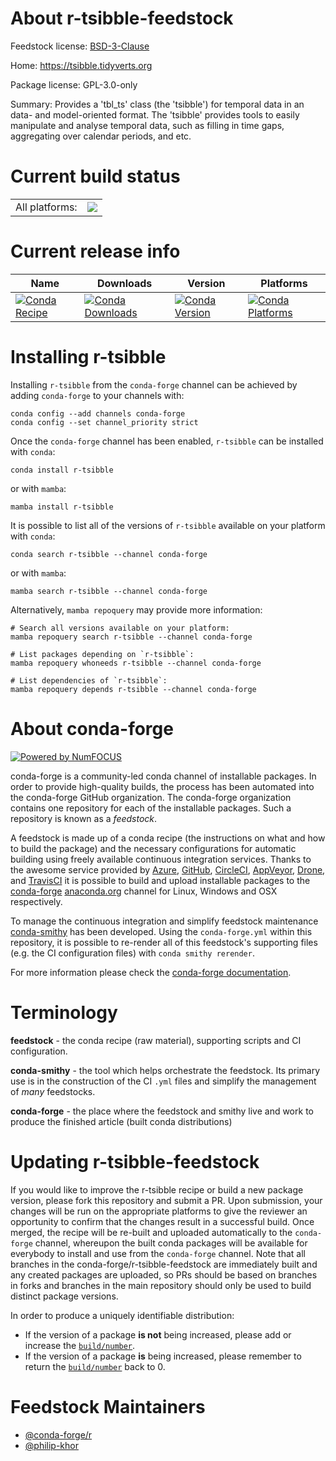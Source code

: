 About r-tsibble-feedstock
=========================

Feedstock license: [BSD-3-Clause](https://github.com/conda-forge/r-tsibble-feedstock/blob/main/LICENSE.txt)

Home: https://tsibble.tidyverts.org

Package license: GPL-3.0-only

Summary: Provides a 'tbl_ts' class (the 'tsibble') for temporal data in an data- and model-oriented format. The 'tsibble' provides tools to easily manipulate and analyse temporal data, such as filling in  time gaps, aggregating over calendar periods, and etc.

Current build status
====================


<table><tr><td>All platforms:</td>
    <td>
      <a href="https://dev.azure.com/conda-forge/feedstock-builds/_build/latest?definitionId=4279&branchName=main">
        <img src="https://dev.azure.com/conda-forge/feedstock-builds/_apis/build/status/r-tsibble-feedstock?branchName=main">
      </a>
    </td>
  </tr>
</table>

Current release info
====================

| Name | Downloads | Version | Platforms |
| --- | --- | --- | --- |
| [![Conda Recipe](https://img.shields.io/badge/recipe-r--tsibble-green.svg)](https://anaconda.org/conda-forge/r-tsibble) | [![Conda Downloads](https://img.shields.io/conda/dn/conda-forge/r-tsibble.svg)](https://anaconda.org/conda-forge/r-tsibble) | [![Conda Version](https://img.shields.io/conda/vn/conda-forge/r-tsibble.svg)](https://anaconda.org/conda-forge/r-tsibble) | [![Conda Platforms](https://img.shields.io/conda/pn/conda-forge/r-tsibble.svg)](https://anaconda.org/conda-forge/r-tsibble) |

Installing r-tsibble
====================

Installing `r-tsibble` from the `conda-forge` channel can be achieved by adding `conda-forge` to your channels with:

```
conda config --add channels conda-forge
conda config --set channel_priority strict
```

Once the `conda-forge` channel has been enabled, `r-tsibble` can be installed with `conda`:

```
conda install r-tsibble
```

or with `mamba`:

```
mamba install r-tsibble
```

It is possible to list all of the versions of `r-tsibble` available on your platform with `conda`:

```
conda search r-tsibble --channel conda-forge
```

or with `mamba`:

```
mamba search r-tsibble --channel conda-forge
```

Alternatively, `mamba repoquery` may provide more information:

```
# Search all versions available on your platform:
mamba repoquery search r-tsibble --channel conda-forge

# List packages depending on `r-tsibble`:
mamba repoquery whoneeds r-tsibble --channel conda-forge

# List dependencies of `r-tsibble`:
mamba repoquery depends r-tsibble --channel conda-forge
```


About conda-forge
=================

[![Powered by
NumFOCUS](https://img.shields.io/badge/powered%20by-NumFOCUS-orange.svg?style=flat&colorA=E1523D&colorB=007D8A)](https://numfocus.org)

conda-forge is a community-led conda channel of installable packages.
In order to provide high-quality builds, the process has been automated into the
conda-forge GitHub organization. The conda-forge organization contains one repository
for each of the installable packages. Such a repository is known as a *feedstock*.

A feedstock is made up of a conda recipe (the instructions on what and how to build
the package) and the necessary configurations for automatic building using freely
available continuous integration services. Thanks to the awesome service provided by
[Azure](https://azure.microsoft.com/en-us/services/devops/), [GitHub](https://github.com/),
[CircleCI](https://circleci.com/), [AppVeyor](https://www.appveyor.com/),
[Drone](https://cloud.drone.io/welcome), and [TravisCI](https://travis-ci.com/)
it is possible to build and upload installable packages to the
[conda-forge](https://anaconda.org/conda-forge) [anaconda.org](https://anaconda.org/)
channel for Linux, Windows and OSX respectively.

To manage the continuous integration and simplify feedstock maintenance
[conda-smithy](https://github.com/conda-forge/conda-smithy) has been developed.
Using the ``conda-forge.yml`` within this repository, it is possible to re-render all of
this feedstock's supporting files (e.g. the CI configuration files) with ``conda smithy rerender``.

For more information please check the [conda-forge documentation](https://conda-forge.org/docs/).

Terminology
===========

**feedstock** - the conda recipe (raw material), supporting scripts and CI configuration.

**conda-smithy** - the tool which helps orchestrate the feedstock.
                   Its primary use is in the construction of the CI ``.yml`` files
                   and simplify the management of *many* feedstocks.

**conda-forge** - the place where the feedstock and smithy live and work to
                  produce the finished article (built conda distributions)


Updating r-tsibble-feedstock
============================

If you would like to improve the r-tsibble recipe or build a new
package version, please fork this repository and submit a PR. Upon submission,
your changes will be run on the appropriate platforms to give the reviewer an
opportunity to confirm that the changes result in a successful build. Once
merged, the recipe will be re-built and uploaded automatically to the
`conda-forge` channel, whereupon the built conda packages will be available for
everybody to install and use from the `conda-forge` channel.
Note that all branches in the conda-forge/r-tsibble-feedstock are
immediately built and any created packages are uploaded, so PRs should be based
on branches in forks and branches in the main repository should only be used to
build distinct package versions.

In order to produce a uniquely identifiable distribution:
 * If the version of a package **is not** being increased, please add or increase
   the [``build/number``](https://docs.conda.io/projects/conda-build/en/latest/resources/define-metadata.html#build-number-and-string).
 * If the version of a package **is** being increased, please remember to return
   the [``build/number``](https://docs.conda.io/projects/conda-build/en/latest/resources/define-metadata.html#build-number-and-string)
   back to 0.

Feedstock Maintainers
=====================

* [@conda-forge/r](https://github.com/orgs/conda-forge/teams/r/)
* [@philip-khor](https://github.com/philip-khor/)


